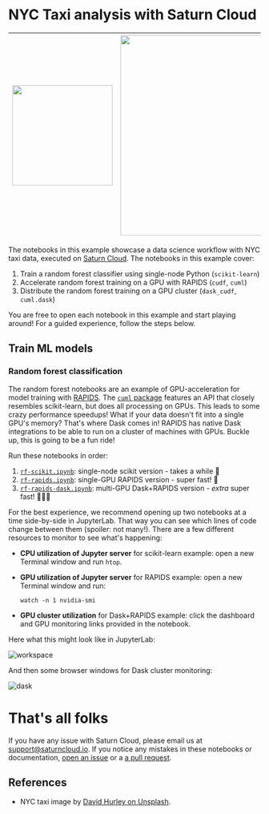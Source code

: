 # NYC Taxi analysis with Saturn Cloud

|<img src="https://saturn-public-assets.s3.us-east-2.amazonaws.com/example-resources/taxi.png" width="200" /> | <img src="https://saturn-public-assets.s3.us-east-2.amazonaws.com/example-resources/saturn.png" width="400" />|
| -- | -- |

The notebooks in this example showcase a data science workflow with NYC taxi data, executed on [Saturn Cloud](https://saturncloud.io/). The notebooks in this example cover:

1. Train a random forest classifier using single-node Python (`scikit-learn`)
1. Accelerate random forest training on a GPU with RAPIDS (`cudf`, `cuml`)
1. Distribute the random forest training on a GPU cluster (`dask_cudf`, `cuml.dask`)

You are free to open each notebook in this example and start playing around! For a guided experience, follow the steps below.

## Train ML models

### Random forest classification

The random forest notebooks are an example of GPU-acceleration for model training with [RAPIDS](http://rapids.ai/). The [`cuml` package](https://github.com/rapidsai/cuml) features an API that closely resembles scikit-learn, but does all processing on GPUs. This leads to some crazy performance speedups! What if your data doesn't fit into a single GPU's memory? That's where Dask comes in! RAPIDS has native Dask integrations to be able to run on a cluster of machines with GPUs. Buckle up, this is going to be a fun ride!

Run these notebooks in order:

1. [`rf-scikit.ipynb`](rf-scikit.ipynb): single-node scikit version - takes a while 🙁
1. [`rf-rapids.ipynb`](rf-rapids.ipynb): single-GPU RAPIDS version - super fast! 🤯
1. [`rf-rapids-dask.ipynb`](rf-rapids-dask.ipynb): multi-GPU Dask+RAPIDS version - _extra_ super fast! 🤯🤯🤯

For the best experience, we recommend opening up two notebooks at a time side-by-side in JupyterLab. That way you can see which lines of code change between them (spoiler: not many!). There are a few different resources to monitor to see what's happening:

- **CPU utilization of Jupyter server** for scikit-learn example: open a new Terminal window and run `htop`.
- **GPU utilization of Jupyter server** for RAPIDS example: open a new Terminal window and run:

    ```shell
    watch -n 1 nvidia-smi
    ```

- **GPU cluster utilization** for Dask+RAPIDS example: click the dashboard and GPU monitoring links provided in the notebook.

Here what this might look like in JupyterLab:

![workspace](https://saturn-public-assets.s3.us-east-2.amazonaws.com/example-resources/workspace.png)

And then some browser windows for Dask cluster monitoring:

![dask](https://saturn-public-assets.s3.us-east-2.amazonaws.com/example-resources/workspace-dask.png)

# That's all folks

If you have any issue with Saturn Cloud, please email us at support@saturncloud.io. If you notice any mistakes in these notebooks or documentation, [open an issue](https://github.com/saturncloud/examples/issues) or a [a pull request](https://github.com/saturncloud/examples/pulls).

## References

- NYC taxi image by [David Hurley on Unsplash](https://unsplash.com/photos/aPlUUmO4qr8).
